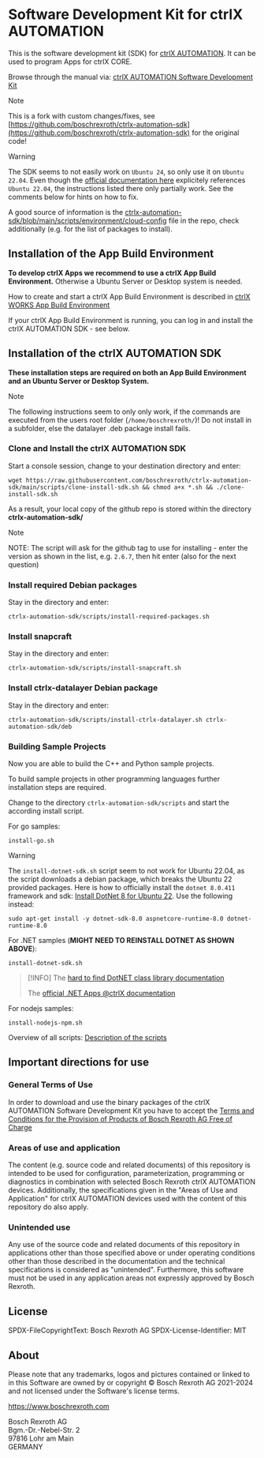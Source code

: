 # Software Development Kit for ctrlX AUTOMATION

This is the software development kit (SDK) for [ctrlX AUTOMATION](https://www.ctrlx-automation.com). It can be used to program Apps for ctrlX CORE.

Browse through the manual via: [ctrlX AUTOMATION Software Development Kit](https://boschrexroth.github.io/ctrlx-automation-sdk)

> [!NOTE]  
> This is a fork with custom changes/fixes, see [https://github.com/boschrexroth/ctrlx-automation-sdk](https://github.com/boschrexroth/ctrlx-automation-sdk) for the original code!

> [!WARNING]
> The SDK seems to not easily work on `Ubuntu 24`, so only use it on `Ubuntu 22.04`. Even though the [official documentation here](https://boschrexroth.github.io/ctrlx-automation-sdk/latest/setup_windows_virtualbox_ubuntu.html) explicitely references `Ubuntu 22.04`, the instructions listed there only partially work. See the comments below for hints on how to fix.
>
> A good source of information is the [ctrlx-automation-sdk/blob/main/scripts/environment/cloud-config](https://github.com/ogsadmin/ctrlx-automation-sdk/blob/main/scripts/environment/cloud-config) file in the repo, check additionally (e.g. for the list of packages to install).

## Installation of the App Build Environment

__To develop ctrlX Apps we recommend to use a ctrlX App Build Environment.__ Otherwise a Ubuntu Server or Desktop system is needed.

How to create and start a ctrlX App Build Environment is described in [ctrlX WORKS App Build Environment](https://boschrexroth.github.io/ctrlx-automation-sdk/setup_qemu_ctrlx_works.html)

If your ctrlX App Build Environment is running, you can log in and install the ctrlX AUTOMATION SDK - see below.

## Installation of the ctrlX AUTOMATION SDK

__These installation steps are required on both an App Build Environment and an Ubuntu Server or Desktop System.__

> [!NOTE]  
> The following instructions seem to only only work, if the commands are executed from the users root folder (`/home/boschrexroth/`)! Do not install in a subfolder, else the datalayer .deb package install fails.

### Clone and Install the ctrlX AUTOMATION SDK

Start a console session, change to your destination directory and enter:

	wget https://raw.githubusercontent.com/boschrexroth/ctrlx-automation-sdk/main/scripts/clone-install-sdk.sh && chmod a+x *.sh && ./clone-install-sdk.sh

As a result, your local copy of the github repo is stored within the directory __ctrlx-automation-sdk/__

> [!NOTE]  
> NOTE: The script will ask for the github tag to use for installing - enter the version as shown in the list, e.g. `2.6.7`, then hit enter (also for the next question)

### Install required Debian packages

Stay in the directory and enter:

	ctrlx-automation-sdk/scripts/install-required-packages.sh

### Install snapcraft

Stay in the directory and enter:

	ctrlx-automation-sdk/scripts/install-snapcraft.sh

### Install ctrlx-datalayer Debian package

Stay in the directory and enter:

	ctrlx-automation-sdk/scripts/install-ctrlx-datalayer.sh ctrlx-automation-sdk/deb

### Building Sample Projects

Now you are able to build the C++ and Python sample projects.

To build sample projects in other programming languages further installation steps are required.

Change to the directory `ctrlx-automation-sdk/scripts` and start the according install script.

For go samples:

	install-go.sh

> [!WARNING]  
> The `install-dotnet-sdk.sh` script seem to not work for Ubuntu 22.04, as the script downloads a debian package, which breaks the Ubuntu 22 provided packages. Here is how to officially install the `dotnet 8.0.411` framework and sdk: [Install DotNet 8 for Ubuntu 22](https://learn.microsoft.com/de-de/dotnet/core/install/linux-ubuntu-install?tabs=dotnet8&pivots=os-linux-ubuntu-2204).
> Use the following instead:
	
	sudo apt-get install -y dotnet-sdk-8.0 aspnetcore-runtime-8.0 dotnet-runtime-8.0

For .NET samples (**MIGHT NEED TO REINSTALL DOTNET AS SHOWN ABOVE**):

	install-dotnet-sdk.sh

> [!INFO]
> The [hard to find DotNET class library documentation](https://apps.boschrexroth.com/docs/ctrlx/csharp/html/files.html)
>
> The [official .NET Apps @ctrlX documentation](https://boschrexroth.github.io/ctrlx-automation-sdk/latest/dotnet.html)

For nodejs samples:

	install-nodejs-npm.sh

Overview of all scripts: [Description of the scripts](scripts/README.md)

## Important directions for use

### General Terms of Use

In order to download and use the binary packages of the ctrlX AUTOMATION Software Development Kit you have to accept the [Terms and Conditions for the Provision of Products of Bosch Rexroth AG Free of Charge](https://dc-corp.resource.bosch.com/media/xc/homepage/TC_for_provision_of_products_free_of_charge.pdf)

### Areas of use and application

The content (e.g. source code and related documents) of this repository is intended to be used for configuration, parameterization, programming or diagnostics in combination with selected Bosch Rexroth ctrlX AUTOMATION devices.
Additionally, the specifications given in the "Areas of Use and Application" for ctrlX AUTOMATION devices used with the content of this repository do also apply.

### Unintended use

Any use of the source code and related documents of this repository in applications other than those specified above or under operating conditions other than those described in the documentation and the technical specifications is considered as "unintended". Furthermore, this software must not be used in any application areas not expressly approved by Bosch Rexroth.

## License

SPDX-FileCopyrightText: Bosch Rexroth AG
SPDX-License-Identifier: MIT

## About

Please note that any trademarks, logos and pictures contained or linked to in this Software are owned by or copyright © Bosch Rexroth AG 2021-2024 and not licensed under the Software's license terms.

<https://www.boschrexroth.com>

Bosch Rexroth AG  
Bgm.-Dr.-Nebel-Str. 2  
97816 Lohr am Main  
GERMANY
